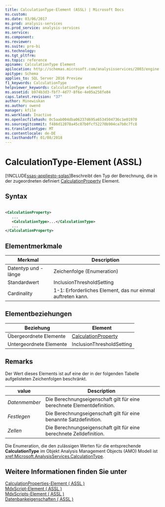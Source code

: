 ```yaml
---
title: CalculationType-Element (ASSL) | Microsoft Docs
ms.custom: 
ms.date: 03/06/2017
ms.prod: analysis-services
ms.prod_service: analysis-services
ms.service: 
ms.component: 
ms.reviewer: 
ms.suite: pro-bi
ms.technology: 
ms.tgt_pltfrm: 
ms.topic: reference
apiname: CalculationType Element
apilocation: http://schemas.microsoft.com/analysisservices/2003/engine
apitype: Schema
applies_to: SQL Server 2016 Preview
f1_keywords: CalculationType
helpviewer_keywords: CalculationType element
ms.assetid: b974b3d3-fbf7-4d77-8f6e-4e05a258fe84
caps.latest.revision: "37"
author: Minewiskan
ms.author: owend
manager: kfile
ms.workload: Inactive
ms.openlocfilehash: 0c5aab004dba06237d695a6534504736c1e01970
ms.sourcegitcommit: f486d12078a45c87b0fcf52270b904ca7b0c7fc8
ms.translationtype: MT
ms.contentlocale: de-DE
ms.lasthandoff: 01/08/2018
---
```

# <a name="calculationtype-element-assl"></a>CalculationType-Element (ASSL)
[!INCLUDE[ssas-appliesto-sqlas](../../../includes/ssas-appliesto-sqlas.md)]Beschreibt den Typ der Berechnung, die in der zugeordneten definiert [CalculationProperty](../../../analysis-services/scripting/objects/calculationproperty-element-assl.md) Element.  
  
## <a name="syntax"></a>Syntax  
  
```xml  
  
<CalculationProperty>  
   ...  
   <CalculationType>...</CalculationType>  
   ...  
</CalculationProperty>  
```  
  
## <a name="element-characteristics"></a>Elementmerkmale  
  
|Merkmal|Description|  
|--------------------|-----------------|  
|Datentyp und -länge|Zeichenfolge (Enumeration)|  
|Standardwert|InclusionThresholdSetting|  
|Cardinality|1-1: Erforderliches Element, das nur einmal auftreten kann.|  
  
## <a name="element-relationships"></a>Elementbeziehungen  
  
|Beziehung|Element|  
|------------------|-------------|  
|Übergeordnete Elemente|[CalculationProperty](../../../analysis-services/scripting/objects/calculationproperty-element-assl.md)|  
|Untergeordnete Elemente|InclusionThresholdSetting|  
  
## <a name="remarks"></a>Remarks  
 Der Wert dieses Elements ist auf eine der in der folgenden Tabelle aufgelisteten Zeichenfolgen beschränkt.  
  
|value|Description|  
|-----------|-----------------|  
|*Datenmember*|Die Berechnungseigenschaft gilt für eine berechnete Elementdefinition.|  
|*Festlegen*|Die Berechnungseigenschaft gilt für eine benannte Satzdefinition.|  
|*Zellen*|Die Berechnungseigenschaft gilt für eine berechnete Zelldefinition.|  
  
 Die Enumeration, die den zulässigen Werten für die entsprechende **CalculationType** im Objekt Analysis Management Objects (AMO) Modell ist <xref:Microsoft.AnalysisServices.CalculationType>.  
  
## <a name="see-also"></a>Weitere Informationen finden Sie unter  
 [CalculationProperties-Element &#40; ASSL &#41;](../../../analysis-services/scripting/collections/calculationproperties-element-assl.md)   
 [MdxScript-Element &#40; ASSL &#41;](../../../analysis-services/scripting/objects/mdxscript-element-assl.md)   
 [MdxScripts-Element &#40; ASSL &#41;](../../../analysis-services/scripting/collections/mdxscripts-element-assl.md)   
 [Datenbankeigenschaften &#40; ASSL &#41;](../../../analysis-services/scripting/properties/properties-assl.md)  
  
  
